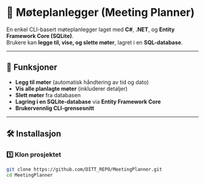 # 📅 Møteplanlegger (Meeting Planner)

En enkel CLI-basert møteplanlegger laget med **C#**, **.NET**, og **Entity Framework Core (SQLite)**.  
Brukere kan **legge til, vise, og slette møter**, lagret i en **SQL-database**.

---

## 🚀 Funksjoner

- **Legg til møter** (automatisk håndtering av tid og dato)
- **Vis alle planlagte møter** (inkluderer detaljer)
- **Slett møter** fra databasen
- **Lagring i en SQLite-database** via **Entity Framework Core**
- **Brukervennlig CLI-grensesnitt**

---

## 🛠 Installasjon

### 1️⃣ Klon prosjektet

```sh
git clone https://github.com/DITT_REPO/MeetingPlanner.git
cd MeetingPlanner
```
